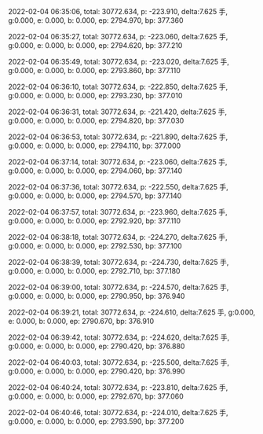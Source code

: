 2022-02-04 06:35:06, total: 30772.634, p: -223.910, delta:7.625 手, g:0.000, e: 0.000, b: 0.000, ep: 2794.970, bp: 377.360

2022-02-04 06:35:27, total: 30772.634, p: -223.060, delta:7.625 手, g:0.000, e: 0.000, b: 0.000, ep: 2794.620, bp: 377.210

2022-02-04 06:35:49, total: 30772.634, p: -223.020, delta:7.625 手, g:0.000, e: 0.000, b: 0.000, ep: 2793.860, bp: 377.110

2022-02-04 06:36:10, total: 30772.634, p: -222.850, delta:7.625 手, g:0.000, e: 0.000, b: 0.000, ep: 2793.230, bp: 377.010

2022-02-04 06:36:31, total: 30772.634, p: -221.420, delta:7.625 手, g:0.000, e: 0.000, b: 0.000, ep: 2794.820, bp: 377.030

2022-02-04 06:36:53, total: 30772.634, p: -221.890, delta:7.625 手, g:0.000, e: 0.000, b: 0.000, ep: 2794.110, bp: 377.000

2022-02-04 06:37:14, total: 30772.634, p: -223.060, delta:7.625 手, g:0.000, e: 0.000, b: 0.000, ep: 2794.060, bp: 377.140

2022-02-04 06:37:36, total: 30772.634, p: -222.550, delta:7.625 手, g:0.000, e: 0.000, b: 0.000, ep: 2794.570, bp: 377.140

2022-02-04 06:37:57, total: 30772.634, p: -223.960, delta:7.625 手, g:0.000, e: 0.000, b: 0.000, ep: 2792.920, bp: 377.110

2022-02-04 06:38:18, total: 30772.634, p: -224.270, delta:7.625 手, g:0.000, e: 0.000, b: 0.000, ep: 2792.530, bp: 377.100

2022-02-04 06:38:39, total: 30772.634, p: -224.730, delta:7.625 手, g:0.000, e: 0.000, b: 0.000, ep: 2792.710, bp: 377.180

2022-02-04 06:39:00, total: 30772.634, p: -224.570, delta:7.625 手, g:0.000, e: 0.000, b: 0.000, ep: 2790.950, bp: 376.940

2022-02-04 06:39:21, total: 30772.634, p: -224.610, delta:7.625 手, g:0.000, e: 0.000, b: 0.000, ep: 2790.670, bp: 376.910

2022-02-04 06:39:42, total: 30772.634, p: -224.620, delta:7.625 手, g:0.000, e: 0.000, b: 0.000, ep: 2790.420, bp: 376.880

2022-02-04 06:40:03, total: 30772.634, p: -225.500, delta:7.625 手, g:0.000, e: 0.000, b: 0.000, ep: 2790.420, bp: 376.990

2022-02-04 06:40:24, total: 30772.634, p: -223.810, delta:7.625 手, g:0.000, e: 0.000, b: 0.000, ep: 2792.670, bp: 377.060

2022-02-04 06:40:46, total: 30772.634, p: -224.010, delta:7.625 手, g:0.000, e: 0.000, b: 0.000, ep: 2793.590, bp: 377.200